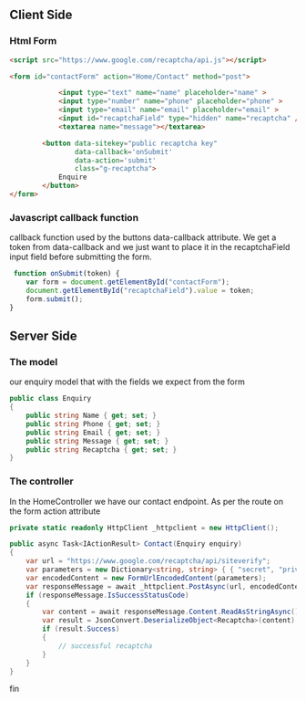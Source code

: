 ## Client Side

### Html Form 

```html
<script src="https://www.google.com/recaptcha/api.js"></script>

<form id="contactForm" action="Home/Contact" method="post">

            <input type="text" name="name" placeholder="name" >
            <input type="number" name="phone" placeholder="phone" >
            <input type="email" name="email" placeholder="email" >
            <input id="recaptchaField" type="hidden" name="recaptcha" />
            <textarea name="message"></textarea>

        <button data-sitekey="public recaptcha key"
                data-callback='onSubmit'
                data-action='submit'
                class="g-recaptcha">
            Enquire
        </button>
</form>

```
### Javascript callback function

callback function used by the buttons data-callback attribute.
We get a token from data-callback and we just want to place it in the recaptchaField input field before submitting the form. 

```js
 function onSubmit(token) {
    var form = document.getElementById("contactForm");
    document.getElementById("recaptchaField").value = token;
    form.submit();
}
```
## Server Side

### The model

our enquiry model that with the fields we expect from the form
```c#
public class Enquiry
{
	public string Name { get; set; }
	public string Phone { get; set; }
	public string Email { get; set; }
	public string Message { get; set; }
	public string Recaptcha { get; set; }
}
```

### The controller

In the HomeController we have our contact endpoint. As per the route on the form action attribute

```c#
private static readonly HttpClient _httpclient = new HttpClient();

public async Task<IActionResult> Contact(Enquiry enquiry)
{
	var url = "https://www.google.com/recaptcha/api/siteverify";
	var parameters = new Dictionary<string, string> { { "secret", "private recaptcha key" }, { "response", enquiry.Recaptcha } };
	var encodedContent = new FormUrlEncodedContent(parameters);
	var responseMessage = await _httpclient.PostAsync(url, encodedContent).ConfigureAwait(false);
	if (responseMessage.IsSuccessStatusCode)
	{
		var content = await responseMessage.Content.ReadAsStringAsync();
		var result = JsonConvert.DeserializeObject<Recaptcha>(content);
		if (result.Success)
		{
			// successful recaptcha
		}
	}
}
```
fin

